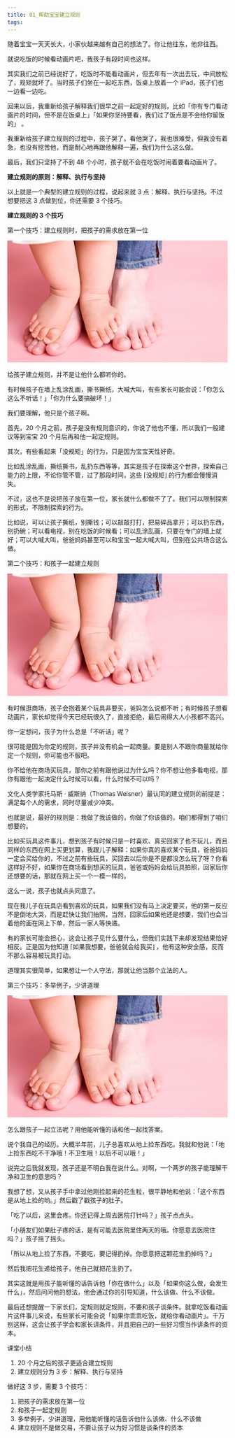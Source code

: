 ```yaml
---
title: 01_帮助宝宝建立规则
tags: 
---
```


随着宝宝一天天长大，小家伙越来越有自己的想法了。你让他往东，他非往西。

就说吃饭的时候看动画片吧，我孩子有段时间也这样。

其实我们之前已经说好了，吃饭时不能看动画片，但去年有一次出去玩，中间放松了，规矩就坏了。当时孩子们坐在一起吃东西，饭桌上放着一个 iPad，孩子们也一边看一边吃。

回来以后，我重新给孩子解释我们很早之前一起定好的规则，比如「你有专门看动画片的时间，但不是在饭桌上」「如果你坚持要看，我们过了饭点是不会给你留饭的」 。

我重新给孩子建立规则的过程中，孩子哭了。看他哭了，我也很难受，但我没有着急，也没有挖苦他，而是耐心地再跟他解释一遍，我们为什么这么做。

最后，我们只坚持了不到 48 个小时，孩子就不会在吃饭时闹着要看动画片了。

**建立规则的原则：解释、执行与坚持**

以上就是一个典型的建立规则的过程，说起来就 3 点：解释、执行与坚持。不过想要把这 3 点做到位，你还需要 3 个技巧。

**建立规则的 3 个技巧**

第一个技巧：建立规则时，把孩子的需求放在第一位

![](https://raw.githubusercontent.com/OliverRen/olili_blog_img/master/1_帮助宝宝建立规则/20201126/1606392634980.png)

给孩子建立规则，并不是让他什么都听你的。

有时候孩子在墙上乱涂乱画，撕书撕纸，大喊大叫，有些家长可能会说：「你怎么这么不听话！」「你为什么要搞破坏！」

我们要理解，他只是个孩子啊。

首先，20 个月之前，孩子是没有规则意识的，你说了他也不懂，所以我们一般建议等到宝宝 20 个月后再和他一起定规则。

其次，有些看起来「没规矩」的行为，只是因为宝宝天性好奇。

比如乱涂乱画，撕纸撕书，乱扔东西等等，其实是孩子在探索这个世界，探索自己能力的上限，不论你管不管，过了那段时间，这些 ⌈没规矩⌋ 的行为都会慢慢消失。

不过，这也不是说把孩子放在第一位，家长就什么都做不了了。我们可以限制探索的形式，不限制探索的行为。

比如说，可以让孩子撕纸，别撕钱；可以敲敲打打，把易碎品拿开；可以扔东西，别扔碗；可以看电视，别在吃饭的时候看；可以乱涂乱画，只要在专门的墙上就好；可以大喊大叫，爸爸妈妈甚至可以和宝宝一起大喊大叫，但别在公共场合这么做。

第二个技巧：和孩子一起建立规则

![](https://raw.githubusercontent.com/OliverRen/olili_blog_img/master/1_帮助宝宝建立规则/20201126/1606392655712.png)

有时候逛商场，孩子会抱着某个玩具非要买，爸妈怎么说都不听；有时候孩子想看动画片，家长却觉得今天已经玩很久了，直接拒绝，最后闹得大人小孩都不高兴。

你一定想问，孩子为什么总是「不听话」呢？

很可能是因为你定的规则，孩子并没有机会一起商量。要是别人不跟你商量就给你定一个规则，你可能也不服吧。

你不给他在商场买玩具，那你之前有跟他说过为什么吗？你不想让他多看电视，那你有跟他一起决定什么时候可以看，什么时候不可以吗？

文化人类学家托马斯 · 威斯纳（Thomas Weisner）最认同的建立规则的前提是：满足每个人的需求，同时尽量减少冲突。

也就是说，最好的规则是：我做了我该做的，你做了你该做的，咱们都得到了咱们想要的。

比如买玩具这件事儿，想到孩子有时候只是一时喜欢、真买回家了也不玩儿，而且同样的东西在网上买更划算，我跟儿子解释：如果你真的喜欢某个玩具，爸爸妈妈一定会买给你的，不过之前有些玩具，买回去以后你是不是都没怎么玩了呀？你看这样好不好，如果你在商场看到想买的玩具，爸爸或妈妈会给玩具拍照，回家后你还想要的话，那就在网上买一个一模一样的。

这么一说，孩子也就点头同意了。

现在我儿子在玩具店看到喜欢的玩具，如果我们没有马上决定要买，他的第一反应不是倒地大哭，而是赶快让我们拍照，当然，回家后如果他还是想要，我们也会当着他的面在网上下单，然后一家人等快递。

有的家长可能会担心，这会让孩子见什么要什么，但我们实践下来却发现结果恰好相反。正是因为他知道 ⌈如果我想要，爸爸就会给我买⌋ ，他有这种安全感，反而不那么容易被玩具打动。

道理其实很简单，如果想让一个人守法，那就让他当那个立法的人。

第三个技巧：多举例子，少讲道理

![](https://raw.githubusercontent.com/OliverRen/olili_blog_img/master/1_帮助宝宝建立规则/20201126/1606392663418.png)

怎么跟孩子一起立法呢？用他能听懂的话和他一起找答案。

说个我自己的经历。大概半年前，儿子总喜欢从地上捡东西吃。我就和他说：「地上捡东西吃不干净哦！不卫生哦！以后不可以哦！」

说完之后我就发现，孩子还是不明白我在说什么。对啊，一个两岁的孩子能理解干净和卫生的意思吗？

我想了想，又从孩子手中拿过他刚捡起来的花生粒，很平静地和他说：「这个东西是从地上捡的哟。」然后戳了戳孩子的肚子。

「吃了以后，这里会疼。你还记得上周去医院打针吗？」孩子点点头。

「小朋友们如果肚子疼的话，是有可能去医院里住两天的哦。你愿意去医院住吗？」孩子摇了摇头。

「所以从地上捡了东西，不要吃，要记得扔掉。你愿意把这颗花生扔掉吗？」

然后我把花生递给孩子，他自己就把花生扔了。

其实这就是用孩子能听懂的话告诉他「你在做什么」以及「如果你这么做，会发生什么」，然后问问他的想法，他会通过你的引导知道，什么该做、什么不该做。

最后还想提醒一下家长们，定规则就定规则，不要和孩子谈条件。就拿吃饭看动画片这件事儿来说，有些家长可能会说「如果你乖乖吃饭，就给你看动画片」。千万别这样，这会让孩子学会和家长讲条件，并且把自己的一些好习惯当作讲条件的资本。

课堂小结

1. 20 个月之后的孩子更适合建立规则
2. 建立规则分为 3 步：解释、执行与坚持

做好这 3 步，需要 3 个技巧：

1. 把孩子的需求放在第一位
2. 和孩子一起定规则
3. 多举例子，少讲道理，用他能听懂的话告诉他什么该做、什么不该做
4. 建立规则不是做交易，不要让孩子以为好习惯是谈条件的资本

